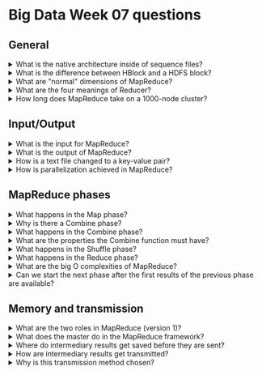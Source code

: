 # Big Data Week 07 questions
## General
<details><summary>What is the native architecture inside of sequence files? </summary>

- Key-value pairs	

</details>
<details><summary>What is the difference between HBlock and a HDFS block? </summary>

- They are different levels, HBlocks are on the file level, HDFS blocks are on the (quasi-)physical level.
- HBlock is extended, so every key-value is in the same HBlock. A HDFS block has a fixed size and key-values will be cut if it has to be done. 	

</details>
<details><summary>What are "normal" dimensions of MapReduce? </summary>

- Several TBs of data
- Thousands of nodes, which can read in parallel.	

</details>
<details><summary>What are the four meanings of Reducer? </summary>

- Reduce function
- Reduce task (when a reduce function gets applied to data)
- Reduce slot(when a machine does a reduce job)
- Machine that has a reduce slot. 	

</details>	
<details><summary>How long does MapReduce take on a 1000-node cluster? </summary>

- A few hours, maybe even a day. 	

</details>

## Input/Output
<details><summary>What is the input for MapReduce? </summary>

- Key-values (*Splits*) of one or many HFiles or from databases, which are stored in different blocks on different machines.
- Often, one split is one HBlock.

</details>
<details><summary>What is the output of MapReduce? </summary>

- Parallel files of Key-values in the same directory/database.	

</details>
<details><summary>How is a text file changed to a key-value pair? </summary>

- The key is the offset (character) of each Nth new line and the strings of those lines is the value.

</details>
<details><summary>How is parallelization achieved in MapReduce? </summary>

- Each HDFS block can be computed for himself in the mapping phase.

</details>

## MapReduce phases
<details><summary>What happens in the Map phase? </summary>

- Filter the necessary fields from the input Key-values into a new, intermediate Key-value relationship. (E.g. From lines of text to words and their counts)	

</details>
<details><summary>Why is there a Combine phase? </summary>

- Combine is an optional phase, that can be added to make sure less data has to be transmitted.	

</details>
<details><summary>What happens in the Combine phase? </summary>

- The mapper can already combine(reduce) the results for the first time, before sending each key-value pair to the reducers in the shuffle phase.	

</details>
<details><summary>What are the properties the Combine function must have? </summary>

- The function key-value input/output are be the same as in the reduce phase and the function is associative and commutative.	

</details> 
<details><summary>What happens in the Shuffle phase? </summary>

- The intermediate Key-values get sorted and then partitioned nicely for the next phase. (E.g. all counts of the same word go to the same reducer)	

</details>	
<details><summary>What happens in the Reduce phase? </summary>

- The function that we want to use will be applied to the sorted intermediate values. (E.g. add up all counts of the same word.) 	

</details>
<details><summary>What are the big O complexities of MapReduce? </summary>

- The first immediate results only depend on one shard (Map). O(1)
- The second immediate results depend on many other first immediate results (Shuffle). O(n^2)
- The final results only depend on one of the second immediate results (Reduce). O(1) 	

</details>	
<details><summary>Can we start the next phase after the first results of the previous phase are available? </summary>

- Hardly, as the next phase depends on the previous phase.

</details>	


## Memory and transmission
<details><summary>What are the two roles in MapReduce (version 1)? </summary>

- JobTracker (master)
- TaskTracker (servant) 	

</details>
<details><summary>What does the master do in the MapReduce framework? </summary>

- Keep track of the status of each of the *M* map and *R* reduce tasks (idle, in-progress, completed)
- The ID of the worker for the non-idle tasks.
- Store the location and size of the intermediate values (partially) completed by the map tasks.
- Transmit those locations to in-progress reduce tasks.
- Ping each worker to see if he has not failed.
- Balance jobs and re-assign failed(including jobs which have completed, but the data  was not already fetched by the following consumer) jobs.

</details>	
<details><summary>Where do intermediary results get saved before they are sent? </summary>

- They are kept in memory for as long as possible, if the memory is full, they will get spilled to memory in a L-Tree as a HFile in HBase.	

</details>
<details><summary>How are intermediary results get transmitted? </summary>

- Mappers open an http-server, which then get queried by reducers. 	

</details>	
<details><summary>Why is this transmission method chosen? </summary>

- Like this reducers can control their load and are not swamped by incoming data. 	

</details>	